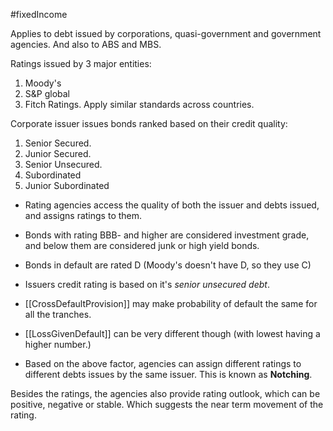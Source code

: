 #fixedIncome 

Applies to debt issued by corporations, quasi-government and government agencies. And also to ABS and MBS. 

Ratings issued by 3 major entities: 
1. Moody's 
2. S&P global 
3. Fitch Ratings. 
Apply similar standards across countries. 

Corporate issuer issues bonds ranked based on their credit quality: 
1. Senior Secured. 
2. Junior Secured. 
3. Senior Unsecured. 
4. Subordinated  
5. Junior Subordinated 

- Rating agencies access the quality of both the issuer and debts issued, and assigns ratings to them. 

- Bonds with rating BBB- and higher are considered investment grade, and below them are considered junk or high yield bonds. 
- Bonds in default are rated D (Moody's doesn't have D, so they use C)

- Issuers credit rating is based on it's *senior unsecured debt*.
- [[CrossDefaultProvision]] may make probability of default the same for all the tranches. 
- [[LossGivenDefault]]  can be very different though (with lowest having a higher number.)
- Based on the above factor, agencies can assign different ratings to different debts issues by the same issuer. This is known as **Notching**.

Besides the ratings, the agencies also provide rating outlook, which can be positive, negative or stable. Which suggests the near term movement of the rating. 